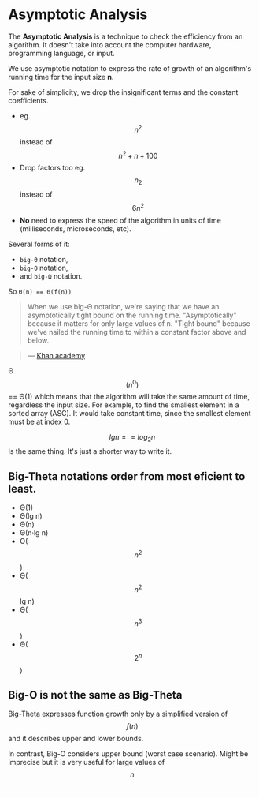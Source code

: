 # Asymptotic Analysis

The **Asymptotic Analysis** is a technique to check the efficiency from an algorithm. It doesn't take into account the computer hardware, programming language, or input.

We use asymptotic notation to express the rate of growth of an algorithm's running time for the input size **n**.

For sake of simplicity, we drop the insignificant terms and the constant coefficients.

- eg. $$n^2$$ instead of $$n^2 + n + 100$$
- Drop factors too eg. $$n_2$$ instead of $$6n^2$$
- **No** need to express the speed of the algorithm in units of time (milliseconds, microseconds, etc).

Several forms of it: 
- `big-Θ` notation,
- `big-O` notation,
- and `big-Ω` notation.

So `Θ(n) == Θ(f(n))`

> When we use big-Θ notation, we're saying that we have an asymptotically tight bound on the running time. "Asymptotically" because it matters for only large values of n. "Tight bound" because we've nailed the running time to within a constant factor above and below. 

> — [Khan academy](https://www.khanacademy.org/computing/computer-science/algorithms/asymptotic-notation/a/big-big-theta-notation)

Θ$$(n^0)$$ == Θ(1) which means that the algorithm will take the same amount of time, regardless the input size. For example, to find the smallest element in a sorted array (ASC). It would take constant time, since the smallest element must be at index 0.

$$lgn == log_2n$$ Is the same thing. It's just a shorter way to write it.

## Big-Theta notations order from most eficient to least.

- Θ(1)
- Θ(lg n)
- Θ(n)
- Θ(n·lg n)
- Θ($$n^2$$)
- Θ($$n^2$$lg n)
- Θ($$n^3$$)
- Θ($$2^n$$)

## Big-O is not the same as Big-Theta

Big-Theta expresses function growth only by a simplified version of $$f(n)$$ and it describes upper and lower bounds.

In contrast, Big-O considers upper bound (worst case scenario). Might be imprecise but it is very useful for large values of $$n$$.

